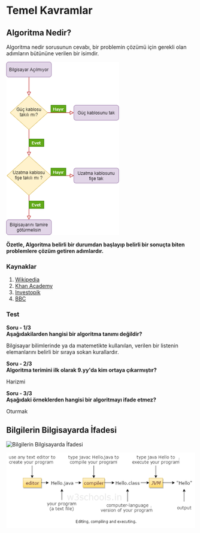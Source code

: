 # Temel Kavramlar

## Algoritma Nedir?

Algoritma nedir sorusunun cevabı, bir problemin çözümü için gerekli olan adımların bütününe verilen bir isimdir.

![Algoritma](https://raw.githubusercontent.com/Kodluyoruz/taskforce/main/veri-yapilari-algoritmalar/algoritma-nedir/figures/Algoritma.png)

**Özetle, Algoritma belirli bir durumdan başlayıp belirli bir sonuçta biten problemlere çözüm getiren adımlardır.**

### Kaynaklar

1. [Wikipedia](https://tr.wikipedia.org/wiki/Algoritma)
2. [Khan Academy](https://tr.khanacademy.org/computing/computer-science/algorithms/intro-to-algorithms/v/what-are-algorithms)
3. [Investopik](https://www.investopedia.com/terms/a/algorithm.asp)
4. [BBC](https://www.bbc.co.uk/bitesize/topics/z3tbwmn/articles/z3whpv4)

### Test

**Soru - 1/3**  
**Aşağıdakilarden hangisi bir algoritma tanımı değildir?**

Bilgisayar bilimlerinde ya da matemetikte kullanılan, verilen bir listenin elemanlarını belirli bir sıraya sokan kurallardır.

**Soru - 2/3**  
**Algoritma terimini ilk olarak 9.yy'da kim ortaya çıkarmıştır?**

Harizmi

**Soru - 3/3**  
**Aşağıdaki örneklerden hangisi bir algoritmayı ifade etmez?**

Oturmak

## Bilgilerin Bilgisayarda İfadesi

![Bilgilerin Bilgisayarda İfadesi](https://raw.githubusercontent.com/Kodluyoruz/taskforce/main/veri-yapilari-algoritmalar/bilgi-ifade/figures/Konu%C5%9Fma.jpg)

![Compiler](https://raw.githubusercontent.com/Kodluyoruz/taskforce/main/veri-yapilari-algoritmalar/bilgi-ifade/figures/DerlemeJava.png)
